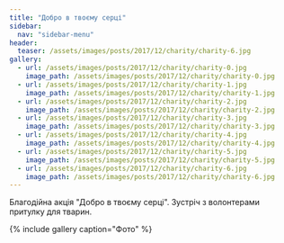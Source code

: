 ```yaml
---
title: "Добро в твоєму серці"
sidebar:
  nav: "sidebar-menu"
header:
  teaser: /assets/images/posts/2017/12/charity/charity-6.jpg
gallery:
  - url: /assets/images/posts/2017/12/charity/charity-0.jpg
    image_path: /assets/images/posts/2017/12/charity/charity-0.jpg
  - url: /assets/images/posts/2017/12/charity/charity-1.jpg
    image_path: /assets/images/posts/2017/12/charity/charity-1.jpg
  - url: /assets/images/posts/2017/12/charity/charity-2.jpg
    image_path: /assets/images/posts/2017/12/charity/charity-2.jpg
  - url: /assets/images/posts/2017/12/charity/charity-3.jpg
    image_path: /assets/images/posts/2017/12/charity/charity-3.jpg
  - url: /assets/images/posts/2017/12/charity/charity-4.jpg
    image_path: /assets/images/posts/2017/12/charity/charity-4.jpg
  - url: /assets/images/posts/2017/12/charity/charity-5.jpg
    image_path: /assets/images/posts/2017/12/charity/charity-5.jpg
  - url: /assets/images/posts/2017/12/charity/charity-6.jpg
    image_path: /assets/images/posts/2017/12/charity/charity-6.jpg
---
```


Благодійна акція "Добро в твоєму серці". Зустріч з волонтерами притулку для тварин.

{% include gallery caption="Фото" %}
